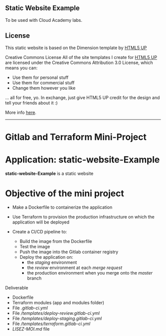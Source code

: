 Static Website Example
----------------------

To be used with Cloud Academy labs.


License
----------------------

This static website is based on the Dimension template by [HTML5 UP](https://html5up.net/)

Creative Commons License
All of the site templates I create for [HTML5 UP](https://html5up.net/) are licensed under the Creative Commons Attribution 3.0 License, which means you can:
 - Use them for personal stuff
 - Use them for commercial stuff
 - Change them however you like


... all for free, yo. In exchange, just give HTML5 UP credit for the design and tell your friends about it :)

More info [here](https://html5up.net/license).

**************************************************************************************************
# Gitlab and Terraform Mini-Project
  

# Application: static-website-Example

**static-website-Example** is a static website

# Objective of the mini project

- Make a Dockerfile to containerize the application
  
- Use Terraform to provision the production infrastructure on which the application will be deployed
- Create a CI/CD pipeline to:
    - Build the image from the Dockerfile
    - Test the image
    - Push the image into the Gitlab container registry
    - Deploy the application on:
         - the *staging* environment
         - the *review* environment at each *merge request*
         - the production environment when you merge onto the *master* branch
 
Deliverable

- Dockerfile
- Terraform modules (app and modules folder)
- File _.gitlab-ci.yml_
- File _/templates/deploy-review.gitlab-ci.yml_
- File _/templates/deploy-staging.gitlab-ci.yml_
- File _/templates/terraform.gitlab-ci.yml_
- _LISEZ-MOI.md_ file
